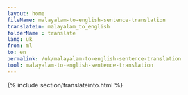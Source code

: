 ```yaml
---
layout: home
fileName: malayalam-to-english-sentence-translation
translatein: malayalam_to_english
folderName : translate
lang: uk
from: ml
to: en
permalink: /uk/malayalam-to-english-sentence-translation
tool: malayalam-to-english-sentence-translation
---
```

{% include section/translateinto.html %}